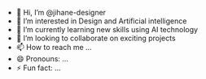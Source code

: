 - 👋 Hi, I’m @jihane-designer
- 👀 I’m interested in Design and Artificial intelligence
- 🌱 I’m currently learning new skills using AI technology
- 💞️ I’m looking to collaborate on exciting projects
- 📫 How to reach me ...
- 😄 Pronouns: ...
- ⚡ Fun fact: ...

<!---
jihane-designer/jihane-designer is a ✨ special ✨ repository because its `README.md` (this file) appears on your GitHub profile.
You can click the Preview link to take a look at your changes.
--->

